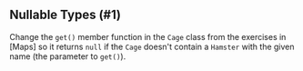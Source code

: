 ## Nullable Types (#1)

Change the `get()` member function in the `Cage` class from the exercises in
[Maps] so it returns `null` if the `Cage` doesn't contain a `Hamster`
with the given name (the parameter to `get()`).
